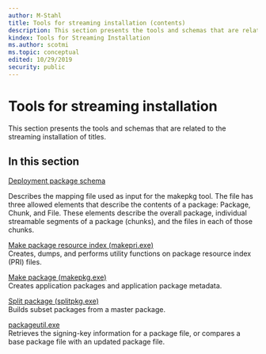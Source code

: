```yaml
---
author: M-Stahl
title: Tools for streaming installation (contents)
description: This section presents the tools and schemas that are related to the streaming installation of titles.
kindex: Tools for Streaming Installation
ms.author: scotmi
ms.topic: conceptual
edited: 10/29/2019
security: public
---
```


# Tools for streaming installation

This section presents the tools and schemas that are related to the streaming installation of titles. 
<a id="ID4ES"></a>

   

## In this section  
  
[Deployment package schema](atoc-deployment-schema.md)  
  
Describes the mapping file used as input for the makepkg tool. The file has three allowed elements that describe the contents of a package: Package, Chunk, and File. These elements describe the overall package, individual streamable segments of a package (chunks), and the files in each of those chunks.  

  
[Make package resource index (makepri.exe)](makepri.md)  
Creates, dumps, and performs utility functions on package resource index (PRI) files.
  
  
[Make package (makepkg.exe)](makepkg.md)  
Creates application packages and application package metadata.
  
  
[Split package (splitpkg.exe)](splitpkg.md)  
Builds subset packages from a master package.
  
  
[packageutil.exe](packageutil.md)  
Retrieves the signing-key information for a package file, or compares a base package file with an updated package file.
  
 
<a id="ID4ENB"></a>

   
